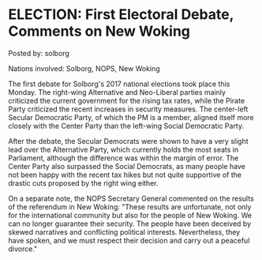# ELECTION: First Electoral Debate, Comments on New Woking

Posted by: solborg

Nations involved: Solborg, NOPS, New Woking

The first debate for Solborg's 2017 national elections took place this Monday. The right-wing Alternative and Neo-Liberal parties mainly criticized the current government for the rising tax rates, while the Pirate Party criticized the recent increases in security measures. The center-left Secular Democratic Party, of which the PM is a member, aligned itself more closely with the Center Party than the left-wing Social Democratic Party.

After the debate, the Secular Democrats were shown to have a very slight lead over the Alternative Party, which currently holds the most seats in Parliament, although the difference was within the margin of error. The Center Party also surpassed the Social Democrats, as many people have not been happy with the recent tax hikes but not quite supportive of the drastic cuts proposed by the right wing either.

On a separate note, the NOPS Secretary General commented on the results of the referendum in New Woking: "These results are unfortunate, not only for the international community but also for the people of New Woking. We can no longer guarantee their security. The people have been deceived by skewed narratives and conflicting political interests. Nevertheless, they have spoken, and we must respect their decision and carry out a peaceful divorce."